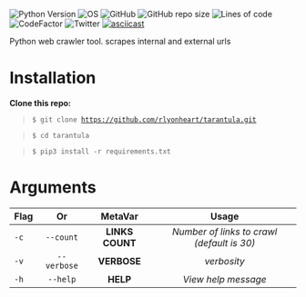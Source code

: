 ![Python Version](https://img.shields.io/badge/python-3.x-blue?style=flat&logo=python)
![OS](https://img.shields.io/badge/OS-GNU%2FLinux-red?style=flat&logo=linux)
![GitHub](https://img.shields.io/github/license/rlyonheart/tarantula?style=flat)
![GitHub repo size](https://img.shields.io/github/repo-size/rlyonheart/tarantula)
![Lines of code](https://img.shields.io/tokei/lines/github/rlyonheart/tarantula)
![CodeFactor](https://www.codefactor.io/repository/github/rlyonheart/tarantula/badge)
![Twitter](https://img.shields.io/twitter/follow/rly0nheart?&style=flat&logo=twitter)
[![asciicast](https://asciinema.org/a/437445.svg)](https://asciinema.org/a/437445)

Python web crawler tool.
scrapes internal and external urls

# Installation
**Clone this repo:**
> <code>$ git clone https://github.com/rlyonheart/tarantula.git</code>

> <code>$ cd tarantula</code>

> <code>$ pip3 install -r requirements.txt</code>

# Arguments
| Flag           | Or            |MetaVar|                 Usage|
| ------------- |:-------------:|:----------------------:|:---------:|
| <code>-c</code>           | <code>--count</code>    | **LINKS COUNT** |  *Number of links to crawl (default is 30)* |
| <code>-v</code>      | <code>--verbose</code>      |   **VERBOSE** |  *verbosity*  |
| <code>-h</code> | <code>--help</code>  |  **HELP**  |  *View help message*  |
